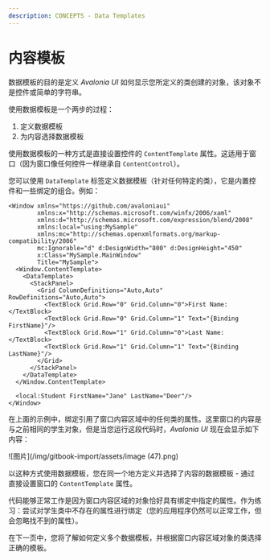 ```yaml
---
description: CONCEPTS - Data Templates
---
```


# 内容模板

数据模板的目的是定义 _Avalonia UI_ 如何显示您所定义的类创建的对象，该对象不是控件或简单的字符串。

使用数据模板是一个两步的过程：

1. 定义数据模板
2. 为内容选择数据模板

使用数据模板的一种方式是直接设置控件的 `ContentTemplate` 属性。这适用于窗口（因为窗口像任何控件一样继承自 `ContentControl`）。

您可以使用 `DataTemplate` 标签定义数据模板（针对任何特定的类），它是内置控件和一些绑定的组合。例如：

```markup
<Window xmlns="https://github.com/avaloniaui"
        xmlns:x="http://schemas.microsoft.com/winfx/2006/xaml"
        xmlns:d="http://schemas.microsoft.com/expression/blend/2008"
        xmlns:local="using:MySample"
        xmlns:mc="http://schemas.openxmlformats.org/markup-compatibility/2006"
        mc:Ignorable="d" d:DesignWidth="800" d:DesignHeight="450"
        x:Class="MySample.MainWindow"
        Title="MySample">
  <Window.ContentTemplate>
    <DataTemplate>
      <StackPanel>
        <Grid ColumnDefinitions="Auto,Auto" RowDefinitions="Auto,Auto">
          <TextBlock Grid.Row="0" Grid.Column="0">First Name:</TextBlock>
          <TextBlock Grid.Row="0" Grid.Column="1" Text="{Binding FirstName}"/>
          <TextBlock Grid.Row="1" Grid.Column="0">Last Name:</TextBlock>
          <TextBlock Grid.Row="1" Grid.Column="1" Text="{Binding LastName}"/>
        </Grid>
      </StackPanel>
    </DataTemplate>
  </Window.ContentTemplate>
  
  <local:Student FirstName="Jane" LastName="Deer"/>
</Window>
```

在上面的示例中，绑定引用了窗口内容区域中的任何类的属性。这里窗口的内容是与之前相同的学生对象，但是当您运行这段代码时，_Avalonia UI_ 现在会显示如下内容：

![图片](/img/gitbook-import/assets/image (47).png)

以这种方式使用数据模板，您在同一个地方定义并选择了内容的数据模板 - 通过直接设置窗口的 `ContentTemplate` 属性。

代码能够正常工作是因为窗口内容区域的对象恰好具有绑定中指定的属性。作为练习：尝试对学生类中不存在的属性进行绑定（您的应用程序仍然可以正常工作，但会忽略找不到的属性）。

在下一页中，您将了解如何定义多个数据模板，并根据窗口内容区域对象的类选择正确的模板。

